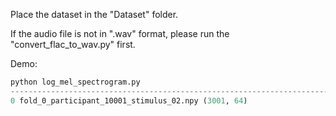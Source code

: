 Place the dataset in the "Dataset" folder.

If the audio file is not in ".wav" format, please run the "convert_flac_to_wav.py" first.

Demo:
```python 
python log_mel_spectrogram.py
-----------------------------------------------------------------------------------------------------------
0 fold_0_participant_10001_stimulus_02.npy (3001, 64)
```





